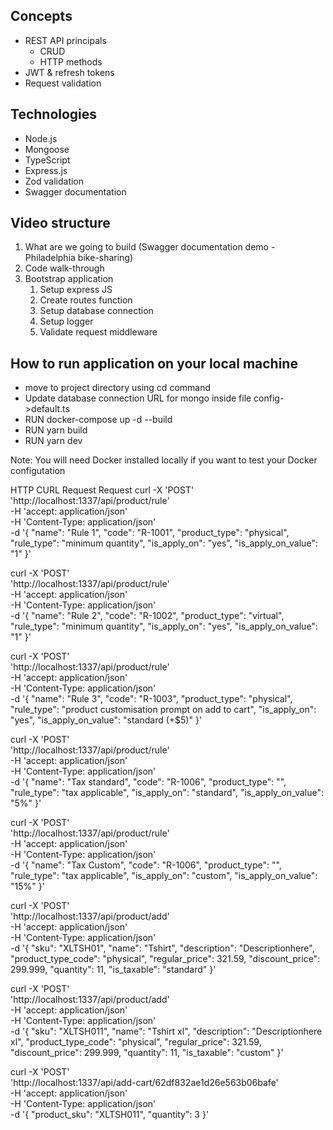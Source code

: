 ## Concepts
* REST API principals
    * CRUD
    * HTTP methods
* JWT & refresh tokens
* Request validation
## Technologies
* Node.js
* Mongoose
* TypeScript
* Express.js 
* Zod validation
* Swagger documentation 

## Video structure
1. What are we going to build (Swagger documentation demo - Philadelphia bike-sharing)
2. Code walk-through
3. Bootstrap application
   1. Setup express JS
   2. Create routes function
   3. Setup database connection
   4. Setup logger
   5. Validate request middleware

## How to run application on your local machine
* move to project directory using cd command 
* Update database connection URL for mongo inside file config->default.ts
* RUN docker-compose up -d --build
* RUN  yarn build
* RUN  yarn dev

Note: You will need Docker installed locally if you want to test your Docker configutation



HTTP CURL Request Request
curl -X 'POST' \
  'http://localhost:1337/api/product/rule' \
  -H 'accept: application/json' \
  -H 'Content-Type: application/json' \
  -d '{
  "name": "Rule 1",
  "code": "R-1001",
  "product_type": "physical",
  "rule_type": "minimum quantity",
  "is_apply_on": "yes",
  "is_apply_on_value": "1"
}'





curl -X 'POST' \
  'http://localhost:1337/api/product/rule' \
  -H 'accept: application/json' \
  -H 'Content-Type: application/json' \
  -d '{
  "name": "Rule 2",
  "code": "R-1002",
  "product_type": "virtual",
  "rule_type": "minimum quantity",
  "is_apply_on": "yes",
  "is_apply_on_value": "1"
}'

curl -X 'POST' \
  'http://localhost:1337/api/product/rule' \
  -H 'accept: application/json' \
  -H 'Content-Type: application/json' \
  -d '{
  "name": "Rule 3",
  "code": "R-1003",
  "product_type": "physical",
  "rule_type": "product customisation prompt on add to cart",
  "is_apply_on": "yes",
  "is_apply_on_value": "standard (+$5)"
}'


curl -X 'POST' \
  'http://localhost:1337/api/product/rule' \
  -H 'accept: application/json' \
  -H 'Content-Type: application/json' \
  -d '{
  "name": "Tax standard",
  "code": "R-1006",
  "product_type": "",
  "rule_type": "tax applicable",
  "is_apply_on": "standard",
  "is_apply_on_value": "5%"
}'

curl -X 'POST' \
  'http://localhost:1337/api/product/rule' \
  -H 'accept: application/json' \
  -H 'Content-Type: application/json' \
  -d '{
  "name": "Tax Custom",
  "code": "R-1006",
  "product_type": "",
  "rule_type": "tax applicable",
  "is_apply_on": "custom",
  "is_apply_on_value": "15%"
}'



curl -X 'POST' \
  'http://localhost:1337/api/product/add' \
  -H 'accept: application/json' \
  -H 'Content-Type: application/json' \
  -d '{
  "sku": "XLTSH01",
  "name": "Tshirt",
  "description": "Descriptionhere",
  "product_type_code": "physical",
  "regular_price": 321.59,
  "discount_price": 299.999,
  "quantity": 11,
  "is_taxable": "standard"
}'


curl -X 'POST' \
  'http://localhost:1337/api/product/add' \
  -H 'accept: application/json' \
  -H 'Content-Type: application/json' \
  -d '{
  "sku": "XLTSH011",
  "name": "Tshirt xl",
  "description": "Descriptionhere xl",
  "product_type_code": "physical",
  "regular_price": 321.59,
  "discount_price": 299.999,
  "quantity": 11,
  "is_taxable": "custom"
}'


curl -X 'POST' \
  'http://localhost:1337/api/add-cart/62df832ae1d26e563b06bafe' \
  -H 'accept: application/json' \
  -H 'Content-Type: application/json' \
  -d '{
  "product_sku": "XLTSH011",
  "quantity": 3
}'







